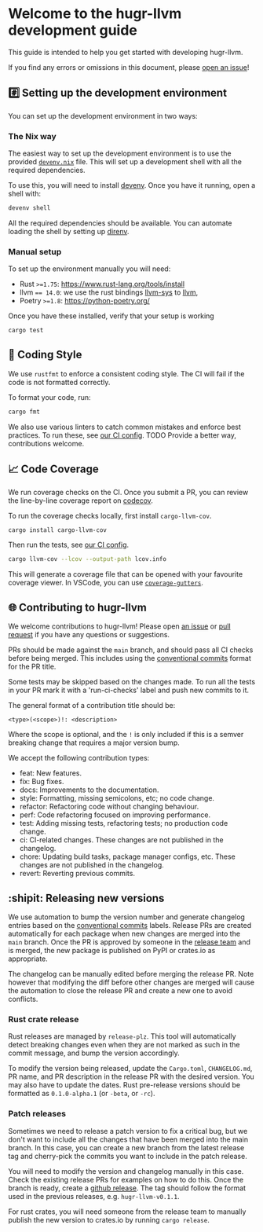 # Welcome to the hugr-llvm development guide <!-- omit in toc -->

This guide is intended to help you get started with developing hugr-llvm.

If you find any errors or omissions in this document, please [open an issue](https://github.com/CQCL/hugr-llvm/issues/new)!

## #️⃣ Setting up the development environment

You can set up the development environment in two ways:

### The Nix way

The easiest way to set up the development environment is to use the provided
[`devenv.nix`](devenv.nix) file. This will set up a development shell with all the
required dependencies.

To use this, you will need to install [devenv](https://devenv.sh/getting-started/).
Once you have it running, open a shell with:

```bash
devenv shell
```

All the required dependencies should be available. You can automate loading the
shell by setting up [direnv](https://devenv.sh/automatic-shell-activation/).

### Manual setup

To set up the environment manually you will need:

- Rust `>=1.75`: <https://www.rust-lang.org/tools/install>
- llvm `== 14.0`: we use the rust bindings
[llvm-sys](https://crates.io/crates/llvm-sys) to [llvm](https://llvm.org/),
- Poetry `>=1.8`: <https://python-poetry.org/>

Once you have these installed, verify that your setup is working

```bash
cargo test
```

## 💅 Coding Style

We use `rustfmt` to enforce a consistent coding style. The CI will fail if the code is not formatted correctly.

To format your code, run:

```bash
cargo fmt
```

We also use various linters to catch common mistakes and enforce best practices. To run these, see [our CI config](./.github/workflows/ci-rs.yml). TODO Provide a better way, contributions welcome.

## 📈 Code Coverage

We run coverage checks on the CI. Once you submit a PR, you can review the
line-by-line coverage report on
[codecov](https://app.codecov.io/gh/CQCL/hugr-llvm/commits?branch=All%20branches).

To run the coverage checks locally, first install `cargo-llvm-cov`.

```bash
cargo install cargo-llvm-cov
```

Then run the tests, see [our CI config](/.github/workflows/ci-rs.yml).

```bash
cargo llvm-cov --lcov --output-path lcov.info
```

This will generate a coverage file that can be opened with your favourite coverage viewer. In VSCode, you can use
[`coverage-gutters`](https://marketplace.visualstudio.com/items?itemName=ryanluker.vscode-coverage-gutters).

## 🌐 Contributing to hugr-llvm

We welcome contributions to hugr-llvm! Please open [an issue](https://github.com/CQCL/hugr-llvm/issues/new) or [pull request](https://github.com/CQCL/hugr-llvm/compare) if you have any questions or suggestions.

PRs should be made against the `main` branch, and should pass all CI checks before being merged. This includes using the [conventional commits](https://www.conventionalcommits.org/en/v1.0.0/) format for the PR title.

Some tests may be skipped based on the changes made. To run all the tests in
your PR mark it with a 'run-ci-checks' label and push new commits to it.

The general format of a contribution title should be:

```
<type>(<scope>)!: <description>
```

Where the scope is optional, and the `!` is only included if this is a semver breaking change that requires a major version bump.

We accept the following contribution types:

- feat: New features.
- fix: Bug fixes.
- docs: Improvements to the documentation.
- style: Formatting, missing semicolons, etc; no code change.
- refactor: Refactoring code without changing behaviour.
- perf: Code refactoring focused on improving performance.
- test: Adding missing tests, refactoring tests; no production code change.
- ci: CI-related changes. These changes are not published in the changelog.
- chore: Updating build tasks, package manager configs, etc. These changes are not published in the changelog.
- revert: Reverting previous commits.

## :shipit: Releasing new versions

We use automation to bump the version number and generate changelog entries
based on the [conventional commits](https://www.conventionalcommits.org/en/v1.0.0/) labels. Release PRs are created automatically
for each package when new changes are merged into the `main` branch. Once the PR is
approved by someone in the [release team](.github/CODEOWNERS) and is merged, the new package
is published on PyPI or crates.io as appropriate.

The changelog can be manually edited before merging the release PR. Note however
that modifying the diff before other changes are merged will cause the
automation to close the release PR and create a new one to avoid conflicts.

### Rust crate release

Rust releases are managed by `release-plz`. This tool will automatically detect
breaking changes even when they are not marked as such in the commit message,
and bump the version accordingly.

To modify the version being released, update the `Cargo.toml`,
`CHANGELOG.md`, PR name, and PR description in the release PR with the desired version. You may also have to update the dates.
Rust pre-release versions should be formatted as `0.1.0-alpha.1` (or `-beta`, or `-rc`).

### Patch releases

Sometimes we need to release a patch version to fix a critical bug, but we don't want
to include all the changes that have been merged into the main branch. In this case,
you can create a new branch from the latest release tag and cherry-pick the commits
you want to include in the patch release.

You will need to modify the version and changelog manually in this case. Check
the existing release PRs for examples on how to do this. Once the branch is
ready, create a [github release](https://github.com/CQCL/hugr-llvm/releases/new).
The tag should follow the format used in the previous releases, e.g. `hugr-llvm-v0.1.1`.

For rust crates, you will need someone from the release team to manually
publish the new version to crates.io by running `cargo release`.
